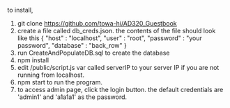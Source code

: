to install, 
1. git clone https://github.com/towa-hi/AD320_Guestbook
2. create a file called db_creds.json. the contents of the file should look like this
{
  "host" : "localhost",
  "user" : "root",
  "password" : "your password",
  "database" : "back_row"
}
3. run CreateAndPopulateDB.sql to create the database
4. npm install
5. edit /public/script.js var called serverIP to your server IP if you are not running from localhost.
6. npm start to run the program.
7. to access admin page, click the login button. the default credentials are 'admin1' and 'a1a1a1' as the password. 
